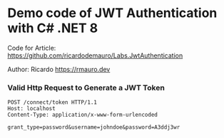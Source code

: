 # Demo code of JWT Authentication with C# .NET 8

Code for Article: https://github.com/ricardodemauro/Labs.JwtAuthentication

Author: Ricardo https://rmauro.dev

### Valid Http Request to Generate a JWT Token

```http
POST /connect/token HTTP/1.1
Host: localhost
Content-Type: application/x-www-form-urlencoded

grant_type=password&username=johndoe&password=A3ddj3wr
```